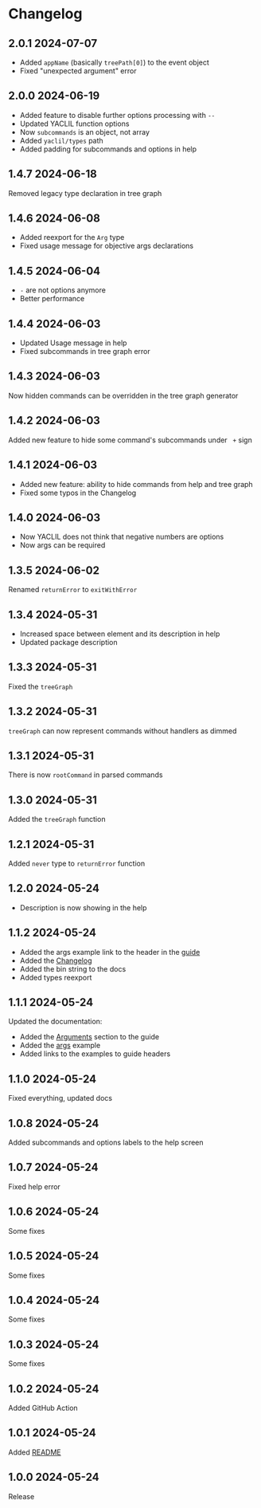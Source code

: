 # Changelog

## 2.0.1 2024-07-07

- Added `appName` (basically `treePath[0]`) to the event object
- Fixed "unexpected argument" error

## 2.0.0 2024-06-19

- Added feature to disable further options processing with `--`
- Updated YACLIL function options
- Now `subcommands` is an object, not array
- Added `yaclil/types` path
- Added padding for subcommands and options in help

## 1.4.7 2024-06-18

Removed legacy type declaration in tree graph

## 1.4.6 2024-06-08

- Added reexport for the `Arg` type
- Fixed usage message for objective args declarations

## 1.4.5 2024-06-04

- `-` are not options anymore
- Better performance

## 1.4.4 2024-06-03

- Updated Usage message in help
- Fixed subcommands in tree graph error

## 1.4.3 2024-06-03

Now hidden commands can be overridden in the tree graph generator

## 1.4.2 2024-06-03

Added new feature to hide some command's subcommands under ` +` sign

## 1.4.1 2024-06-03

- Added new feature: ability to hide commands from help and tree graph
- Fixed some typos in the Changelog

## 1.4.0 2024-06-03

- Now YACLIL does not think that negative numbers are options
- Now args can be required

## 1.3.5 2024-06-02

Renamed `returnError` to `exitWithError`

## 1.3.4 2024-05-31

- Increased space between element and its description in help
- Updated package description

## 1.3.3 2024-05-31

Fixed the `treeGraph`

## 1.3.2 2024-05-31

`treeGraph` can now represent commands without handlers as dimmed

## 1.3.1 2024-05-31

There is now `rootCommand` in parsed commands

## 1.3.0 2024-05-31

Added the `treeGraph` function

## 1.2.1 2024-05-31

Added `never` type to `returnError` function

## 1.2.0 2024-05-24

- Description is now showing in the help

## 1.1.2 2024-05-24

- Added the args example link to the header in the [guide](./docs/guide.md)
- Added the [Changelog](./CHANGELOG.md)
- Added the bin string to the docs
- Added types reexport

## 1.1.1 2024-05-24

Updated the documentation:
- Added the [Arguments](./docs/guide.md#Arguments) section to the guide
- Added the [args](./docs/examples/args.mjs) example
- Added links to the examples to guide headers

## 1.1.0 2024-05-24

Fixed everything, updated docs

## 1.0.8 2024-05-24

Added subcommands and options labels to the help screen

## 1.0.7 2024-05-24

Fixed help error

## 1.0.6 2024-05-24

Some fixes

## 1.0.5 2024-05-24

Some fixes

## 1.0.4 2024-05-24

Some fixes

## 1.0.3 2024-05-24

Some fixes

## 1.0.2 2024-05-24

Added GitHub Action

## 1.0.1 2024-05-24

Added [README](./README.md)

## 1.0.0 2024-05-24

Release

